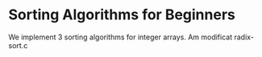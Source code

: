 # Sorting Algorithms for Beginners
We implement 3 sorting algorithms for integer arrays.
Am modificat radix-sort.c
